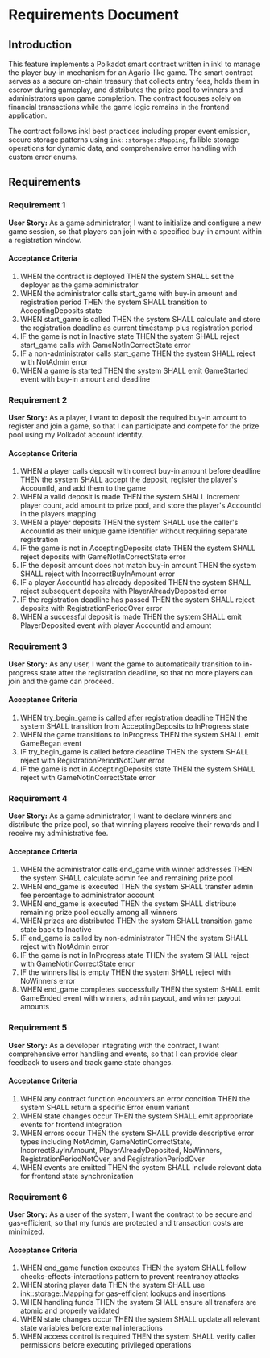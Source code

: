 # Requirements Document

## Introduction

This feature implements a Polkadot smart contract written in ink! to manage the player buy-in mechanism for an Agario-like game. The smart contract serves as a secure on-chain treasury that collects entry fees, holds them in escrow during gameplay, and distributes the prize pool to winners and administrators upon game completion. The contract focuses solely on financial transactions while the game logic remains in the frontend application.

The contract follows ink! best practices including proper event emission, secure storage patterns using `ink::storage::Mapping`, fallible storage operations for dynamic data, and comprehensive error handling with custom error enums.

## Requirements

### Requirement 1

**User Story:** As a game administrator, I want to initialize and configure a new game session, so that players can join with a specified buy-in amount within a registration window.

#### Acceptance Criteria

1. WHEN the contract is deployed THEN the system SHALL set the deployer as the game administrator
2. WHEN the administrator calls start_game with buy-in amount and registration period THEN the system SHALL transition to AcceptingDeposits state
3. WHEN start_game is called THEN the system SHALL calculate and store the registration deadline as current timestamp plus registration period
4. IF the game is not in Inactive state THEN the system SHALL reject start_game calls with GameNotInCorrectState error
5. IF a non-administrator calls start_game THEN the system SHALL reject with NotAdmin error
6. WHEN a game is started THEN the system SHALL emit GameStarted event with buy-in amount and deadline

### Requirement 2

**User Story:** As a player, I want to deposit the required buy-in amount to register and join a game, so that I can participate and compete for the prize pool using my Polkadot account identity.

#### Acceptance Criteria

1. WHEN a player calls deposit with correct buy-in amount before deadline THEN the system SHALL accept the deposit, register the player's AccountId, and add them to the game
2. WHEN a valid deposit is made THEN the system SHALL increment player count, add amount to prize pool, and store the player's AccountId in the players mapping
3. WHEN a player deposits THEN the system SHALL use the caller's AccountId as their unique game identifier without requiring separate registration
4. IF the game is not in AcceptingDeposits state THEN the system SHALL reject deposits with GameNotInCorrectState error
5. IF the deposit amount does not match buy-in amount THEN the system SHALL reject with IncorrectBuyInAmount error
6. IF a player AccountId has already deposited THEN the system SHALL reject subsequent deposits with PlayerAlreadyDeposited error
7. IF the registration deadline has passed THEN the system SHALL reject deposits with RegistrationPeriodOver error
8. WHEN a successful deposit is made THEN the system SHALL emit PlayerDeposited event with player AccountId and amount

### Requirement 3

**User Story:** As any user, I want the game to automatically transition to in-progress state after the registration deadline, so that no more players can join and the game can proceed.

#### Acceptance Criteria

1. WHEN try_begin_game is called after registration deadline THEN the system SHALL transition from AcceptingDeposits to InProgress state
2. WHEN the game transitions to InProgress THEN the system SHALL emit GameBegan event
3. IF try_begin_game is called before deadline THEN the system SHALL reject with RegistrationPeriodNotOver error
4. IF the game is not in AcceptingDeposits state THEN the system SHALL reject with GameNotInCorrectState error

### Requirement 4

**User Story:** As a game administrator, I want to declare winners and distribute the prize pool, so that winning players receive their rewards and I receive my administrative fee.

#### Acceptance Criteria

1. WHEN the administrator calls end_game with winner addresses THEN the system SHALL calculate admin fee and remaining prize pool
2. WHEN end_game is executed THEN the system SHALL transfer admin fee percentage to administrator account
3. WHEN end_game is executed THEN the system SHALL distribute remaining prize pool equally among all winners
4. WHEN prizes are distributed THEN the system SHALL transition game state back to Inactive
5. IF end_game is called by non-administrator THEN the system SHALL reject with NotAdmin error
6. IF the game is not in InProgress state THEN the system SHALL reject with GameNotInCorrectState error
7. IF the winners list is empty THEN the system SHALL reject with NoWinners error
8. WHEN end_game completes successfully THEN the system SHALL emit GameEnded event with winners, admin payout, and winner payout amounts

### Requirement 5

**User Story:** As a developer integrating with the contract, I want comprehensive error handling and events, so that I can provide clear feedback to users and track game state changes.

#### Acceptance Criteria

1. WHEN any contract function encounters an error condition THEN the system SHALL return a specific Error enum variant
2. WHEN state changes occur THEN the system SHALL emit appropriate events for frontend integration
3. WHEN errors occur THEN the system SHALL provide descriptive error types including NotAdmin, GameNotInCorrectState, IncorrectBuyInAmount, PlayerAlreadyDeposited, NoWinners, RegistrationPeriodNotOver, and RegistrationPeriodOver
4. WHEN events are emitted THEN the system SHALL include relevant data for frontend state synchronization

### Requirement 6

**User Story:** As a user of the system, I want the contract to be secure and gas-efficient, so that my funds are protected and transaction costs are minimized.

#### Acceptance Criteria

1. WHEN end_game function executes THEN the system SHALL follow checks-effects-interactions pattern to prevent reentrancy attacks
2. WHEN storing player data THEN the system SHALL use ink::storage::Mapping for gas-efficient lookups and insertions
3. WHEN handling funds THEN the system SHALL ensure all transfers are atomic and properly validated
4. WHEN state changes occur THEN the system SHALL update all relevant state variables before external interactions
5. WHEN access control is required THEN the system SHALL verify caller permissions before executing privileged operations